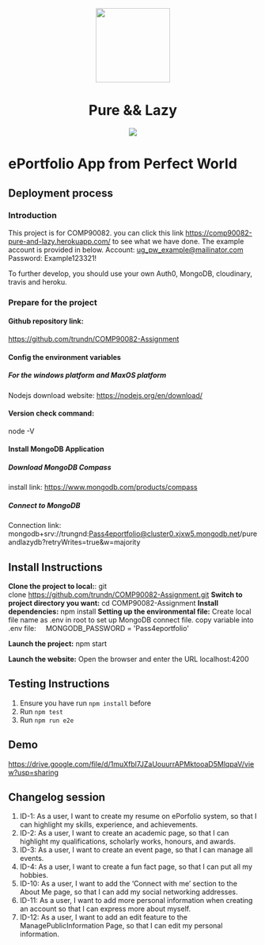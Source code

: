 <div align="center">
    <img src="https://upload.wikimedia.org/wikipedia/commons/3/39/Lambda_lc.svg" height="150"/>
</div>
<h1 align="center">
    Pure && Lazy
</h1>
<div align="center">
    <img src="https://pyheroku-badge.herokuapp.com/?app=pure-and-lazy&style=flat"/>
</div>

# ePortfolio App from Perfect World

## Deployment process
### Introduction
This project is for COMP90082.
you can click this link https://comp90082-pure-and-lazy.herokuapp.com/ to see what we have done. The example account is provided in below.
Account: ug_pw_example@mailinator.com
Password: Example123321!

To further develop, you should use your own Auth0, MongoDB, cloudinary, travis and heroku.

### Prepare for the project
#### Github repository link:
https://github.com/trundn/COMP90082-Assignment

#### Config the environment variables
##### For the windows platform and MaxOS platform
Nodejs download website: https://nodejs.org/en/download/

#### Version check command:
node -V

#### Install MongoDB Application
##### Download MongoDB Compass
install link: https://www.mongodb.com/products/compass

##### Connect to MongoDB
Connection link: 
mongodb+srv://trungnd:Pass4eportfolio@cluster0.xjxw5.mongodb.net/pureandlazydb?retryWrites=true&w=majority

## Install Instructions
**Clone the project to local:**:
  git clone https://github.com/trundn/COMP90082-Assignment.git
**Switch to project directory you want:**
  cd COMP90082-Assignment
**Install dependencies:**
  npm install
**Setting up the environmental file:**
  Create local file name as .env in root to set up MongoDB connect file.
  copy variable into .env file:     MONGODB_PASSWORD = 'Pass4eportfolio'

**Launch the project:**
  npm start

**Launch the website:**
  Open the browser and enter the URL localhost:4200

## Testing Instructions
1. Ensure you have run `npm install` before
2. Run `npm test`
3. Run `npm run e2e`

## Demo
https://drive.google.com/file/d/1muXfbl7JZaUouurrAPMktooaD5MlqpaV/view?usp=sharing

## Changelog session
1. ID-1: As a user, I want to create my resume on ePorfolio system, so that I can highlight my skills, experience, and achievements.
2. ID-2: As a user, I want to create an academic page, so that I can highlight my qualifications, scholarly works, honours, and awards.
3. ID-3: As a user, I want to create an event page, so that I can manage all events.
4. ID-4: As a user, I want to create a fun fact page, so that I can put all my hobbies.
5. ID-10: As a user, I want to add the ‘Connect with me’ section to the About Me page, so that I can add my social networking addresses.
6. ID-11: As a user, I want to add more personal information when creating an account so that I can express more about myself.
7. ID-12: As a user, I want to add an edit feature to the ManagePublicInformation Page, so that I can edit my personal information.
